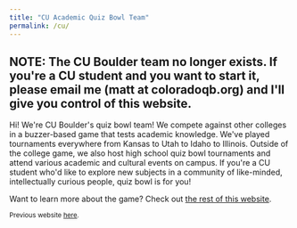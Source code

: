 ```yaml
---
title: "CU Academic Quiz Bowl Team"
permalink: /cu/
---
```


## NOTE: The CU Boulder team no longer exists. If you're a CU student and you want to start it, please email me (matt at coloradoqb.org) and I'll give you control of this website.

Hi! We're CU Boulder's quiz bowl team! We compete against other
colleges in a buzzer-based game that tests academic knowledge. We've
played tournaments everywhere from Kansas to Utah to Idaho to
Illinois. Outside of the college game, we also host high school quiz
bowl tournaments and attend various academic and cultural events on
campus. If you're a CU student who'd like to explore new subjects in a
community of like-minded, intellectually curious people, quiz bowl is
for you!

Want to learn more about the game? Check out [the rest of this
website](/info/what-is-qb/).

<sub>Previous website [here](https://sites.google.com/site/cutriviabuffs/).</sub>

